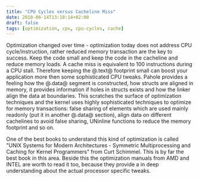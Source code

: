 ```yaml
---
title: "CPU Cycles versus Cacheline Miss"
date: 2010-06-14T13:18:14+02:00
draft: false
tags: [optimization, cpu, cpu-cycles, cache]
---
```


Optimization changed over time - optimization today does not address CPU
cycle/instruction, rather reduced memory transaction are the key to success.
Keep the code small and keep the code in the cacheline and reduce memory loads.
A cache miss is equivalent to 100 instructions during a CPU stall. Therefore
keeping the @.text@ footprint small can boost your application more then some
sophisticated CPU tweaks. Pahole provides a feeling how the @.data@ segment is
constructed, how structs are aligned in memory, it provides information if
holes in structs exists and how the linker align the data at boundaries. This
scratches the surface of optimization techniques and the kernel uses highly
sophisticated techniques to optimize for memory transactions: false sharing of
elements which are used mainly readonly (put it in another @.data@ section),
align data on different cachelines to avoid false sharing, UNinline functions
to reduce the memory footprint and so on.


One of the best books to understand this kind of optimization is called "UNIX
Systems for Modern Architectures - Symmetric Multiprocessing and Caching for
Kernel Programmers" from Curt Schimmel. This is by far the best book in this
area. Beside this the optimization manuals from AMD and INTEL are worth to read
it too, because they provide a in deep understanding about the actual processor
specific tweaks.


